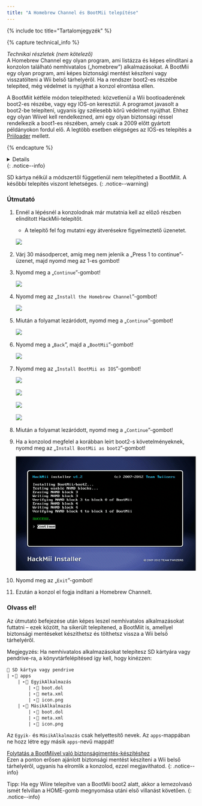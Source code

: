 ```yaml
---
title: "A Homebrew Channel és BootMii telepítése"
---
```


{% include toc title="Tartalomjegyzék" %}

{% capture technical_info %}
<summary><em>Technikai részletek (nem kötelező)</em></summary>
A Homebrew Channel egy olyan program, ami listázza és képes elindítani a konzolon található nemhivatalos („homebrew”) alkalmazásokat. A BootMii egy olyan program, ami képes biztonsági mentést készíteni vagy visszatölteni a Wii belső tárhelyéről. Ha a rendszer boot2-es részébe telepíted, még védelmet is nyújthat a konzol elrontása ellen.

A BootMiit kétféle módon telepítheted: közvetlenül a Wii bootloaderének boot2-es részébe, vagy egy IOS-on keresztül. A programot javasolt a boot2-be telepíteni, ugyanis így szélesebb körű védelmet nyújthat. Ehhez egy olyan Wiivel kell rendelkezned, ami egy olyan biztonsági réssel rendelkezik a boot1-es részében, amely csak a 2009 előtt gyártott példányokon fordul elő. A legtöbb esetben elégséges az IOS-es telepítés a [Priiloader](priiloader) mellett.

{% endcapture %}
<details>{{ technical_info | markdownify }}</details>
{: .notice--info}

SD kártya nélkül a módszertől függetlenül nem telepítheted a BootMiit. A későbbi telepítés viszont lehetséges.
{: .notice--warning}

### Útmutató

1. Ennél a lépésnél a konzolodnak már mutatnia kell az előző részben elindított HackMii-telepítőt.
    + A telepítő fel fog mutatni egy átverésekre figyelmeztető üzenetet.

    ![](/images/hackmii/scam.png)

1. Várj 30 másodpercet, amíg meg nem jelenik a „Press 1 to continue”-üzenet, majd nyomd meg az 1-es gombot!
1. Nyomd meg a „`Continue`”-gombot!

    ![](/images/hackmii/test_results.png)

1. Nyomd meg az „`Install the Homebrew Channel`”-gombot!

    ![](/images/hackmii/hbc_install.png)

1. Miután a folyamat lezáródott, nyomd meg a „`Continue`”-gombot!

    ![](/images/hackmii/hbc_install_ok.png)

1. Nyomd meg a „`Back`”, majd a „`BootMii`”-gombot!

    ![](/images/hackmii/bootmii_install.png)

1. Nyomd meg az „`Install BootMii as IOS`”-gombot!

    ![](/images/hackmii/bootmii_install1.png)

    ![](/images/hackmii/bootmii_install2.png)

    ![](/images/hackmii/bootmii_install3.png)

    ![](/images/hackmii/bootmii_install_ok.png)

1. Miután a folyamat lezáródott, nyomd meg a „`Continue`”-gombot!
1. Ha a konzolod megfelel a korábban leírt boot2-s követelményeknek, nyomd meg az „`Install BootMii as boot2`”-gombot!

    ![](/images/hackmii/bootmii_install4.png)

1. Nyomd meg az „`Exit`”-gombot!
1. Ezután a konzol el fogja indítani a Homebrew Channelt.

### Olvass el!

Az útmutató befejezése után képes leszel nemhivatalos alkalmazásokat futtatni – ezek között, ha sikerült telepítened, a BootMiit is, amellyel biztonsági mentéseket készíthetsz és tölthetsz vissza a Wii belső tárhelyéről.

Megjegyzés: Ha nemhivatalos alkalmazásokat telepítesz SD kártyára vagy pendrive-ra, a könyvtárfelépítésed így kell, hogy kinézzen:

```
💾 SD kártya vagy pendrive
| ╸📁 apps
    | ╸📁 EgyikAlkalmazás
        | ╸📄 boot.dol
        | ╸📄 meta.xml
        | ╸📄 icon.png
    | ╸📁 MásikAlkalmazás
        | ╸📄 boot.dol
        | ╸📄 meta.xml
        | ╸📄 icon.png
```

Az `Egyik-` és `MásikAlkalmazás` csak helyettesítő nevek. Az `apps`-mappában ne hozz létre egy másik `apps`-nevű mappát!

[Folytatás a BootMiivel való biztonságimentés-készítéshez](bootmii)<br> Ezen a ponton erősen ajánlott biztonsági mentést készíteni a Wii belső tárhelyéről, ugyanis ha elromlik a konzolod, ezzel megjavíthatod.
{: .notice--info}

Tipp: Ha egy Wiire telepítve van a BootMii boot2 alatt, akkor a lemezolvasó ismét felvillan a HOME-gomb megnyomása utáni első villanást követően.
{: .notice--info}
